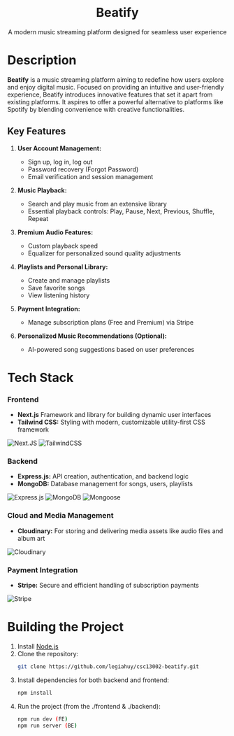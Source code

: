 <!-- title: BEATIFY -->
<br />
<div align="center">
  <h1 align="center">Beatify</h1>
  <p align="center">
    A modern music streaming platform designed for seamless user experience
  </p>
</div>

# Description

**Beatify** is a music streaming platform aiming to redefine how users explore and enjoy digital music. Focused on providing an intuitive and user-friendly experience, Beatify introduces innovative features that set it apart from existing platforms. It aspires to offer a powerful alternative to platforms like Spotify by blending convenience with creative functionalities.

## Key Features

1. **User Account Management:**
   - Sign up, log in, log out
   - Password recovery (Forgot Password)
   - Email verification and session management

2. **Music Playback:**
   - Search and play music from an extensive library
   - Essential playback controls: Play, Pause, Next, Previous, Shuffle, Repeat

3. **Premium Audio Features:**
   - Custom playback speed
   - Equalizer for personalized sound quality adjustments

4. **Playlists and Personal Library:**
   - Create and manage playlists
   - Save favorite songs
   - View listening history

5. **Payment Integration:**
   - Manage subscription plans (Free and Premium) via Stripe

6. **Personalized Music Recommendations (Optional):**
   - AI-powered song suggestions based on user preferences

# Tech Stack

### Frontend
- **Next.js** Framework and library for building dynamic user interfaces
- **Tailwind CSS:** Styling with modern, customizable utility-first CSS framework

![Next.JS][Next.js] 
![TailwindCSS][TailwindCSS]

### Backend
- **Express.js:** API creation, authentication, and backend logic
- **MongoDB:** Database management for songs, users, playlists

![Express.js][Express.js]
![MongoDB][MongoDB] ![Mongoose][Mongoose]

### Cloud and Media Management
- **Cloudinary:** For storing and delivering media assets like audio files and album art

![Cloudinary][Cloudinary]

### Payment Integration
- **Stripe:** Secure and efficient handling of subscription payments

![Stripe][Stripe] 


# Building the Project

1. Install [Node.js](https://nodejs.org/en/)
2. Clone the repository:
   ```sh
   git clone https://github.com/legiahuy/csc13002-beatify.git
   ```
3. Install dependencies for both backend and frontend:
   ```sh
   npm install
   ```
5. Run the project (from the ./frontend & ./backend):
   ```sh
   npm run dev (FE)
   npm run server (BE)
   ```


<!-- MARKDOWN LINKS & IMAGES -->

[Next.js]: https://img.shields.io/badge/next.js-000000?style=for-the-badge&logo=nextdotjs&logoColor=white
[Express.js]: https://img.shields.io/badge/express-%23000000?style=for-the-badge&logo=express&logoColor=white
[MongoDB]: https://img.shields.io/badge/mongodb-%2347A248?style=for-the-badge&logo=mongodb&logoColor=white
[Mongoose]: https://img.shields.io/badge/mongoose-%23880000?style=for-the-badge&logo=mongoose&logoColor=white
[Cloudinary]: https://img.shields.io/badge/cloudinary-%233448C5?style=for-the-badge&logo=cloudinary&logoColor=white
[Stripe]: https://img.shields.io/badge/stripe-626CD9?style=for-the-badge&logo=stripe&logoColor=white 
[TailwindCSS]: https://img.shields.io/badge/Tailwind_CSS-grey?style=for-the-badge&logo=tailwind-css&logoColor=38B2AC